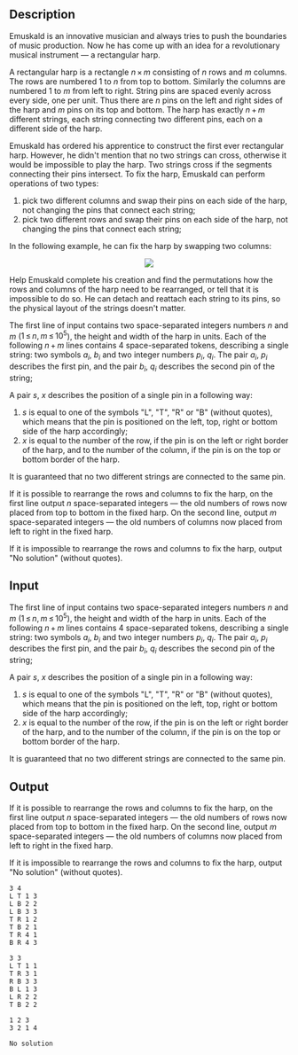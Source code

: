 ## Description

<div><p>Emuskald is an innovative musician and always tries to push the boundaries of music production. Now he has come up with an idea for a revolutionary musical instrument — a rectangular harp.</p><p>A rectangular harp is a rectangle <span class="tex-span"><i>n</i> × <i>m</i></span> consisting of <span class="tex-span"><i>n</i></span> rows and <span class="tex-span"><i>m</i></span> columns. The rows are numbered 1 to <span class="tex-span"><i>n</i></span> from top to bottom. Similarly the columns are numbered 1 to <span class="tex-span"><i>m</i></span> from left to right. String pins are spaced evenly across every side, one per unit. Thus there are <span class="tex-span"><i>n</i></span> pins on the left and right sides of the harp and <span class="tex-span"><i>m</i></span> pins on its top and bottom. The harp has exactly <span class="tex-span"><i>n</i> + <i>m</i></span> different strings, each string connecting two different pins, each on a different side of the harp.</p><p>Emuskald has ordered his apprentice to construct the first ever rectangular harp. However, he didn't mention that no two strings can cross, otherwise it would be impossible to play the harp. Two strings cross if the segments connecting their pins intersect. To fix the harp, Emuskald can perform operations of two types: </p><ol> <li> pick two different columns and swap their pins on each side of the harp, not changing the pins that connect each string; </li><li> pick two different rows and swap their pins on each side of the harp, not changing the pins that connect each string; </li></ol><p>In the following example, he can fix the harp by swapping two columns: </p><center> <img class="tex-graphics" src="file://MMQH3UVw.png" style="max-width: 100.0%;max-height: 100.0%;"> </center><p>Help Emuskald complete his creation and find the permutations how the rows and columns of the harp need to be rearranged, or tell that it is impossible to do so. He can detach and reattach each string to its pins, so the physical layout of the strings doesn't matter.</p></div><div class="input-specification"><p>The first line of input contains two space-separated integers numbers <span class="tex-span"><i>n</i></span> and <span class="tex-span"><i>m</i></span> (<span class="tex-span">1 ≤ <i>n</i>, <i>m</i> ≤ 10<sup class="upper-index">5</sup></span>), the height and width of the harp in units. Each of the following <span class="tex-span"><i>n</i> + <i>m</i></span> lines contains 4 space-separated tokens, describing a single string: two symbols <span class="tex-span"><i>a</i><sub class="lower-index"><i>i</i></sub></span>, <span class="tex-span"><i>b</i><sub class="lower-index"><i>i</i></sub></span> and two integer numbers <span class="tex-span"><i>p</i><sub class="lower-index"><i>i</i></sub></span>, <span class="tex-span"><i>q</i><sub class="lower-index"><i>i</i></sub></span>. The pair <span class="tex-span"><i>a</i><sub class="lower-index"><i>i</i></sub></span>, <span class="tex-span"><i>p</i><sub class="lower-index"><i>i</i></sub></span> describes the first pin, and the pair <span class="tex-span"><i>b</i><sub class="lower-index"><i>i</i></sub></span>, <span class="tex-span"><i>q</i><sub class="lower-index"><i>i</i></sub></span> describes the second pin of the string;</p><p>A pair <span class="tex-span"><i>s</i></span>, <span class="tex-span"><i>x</i></span> describes the position of a single pin in a following way: </p><ol> <li> <span class="tex-span"><i>s</i></span> is equal to one of the symbols "<span class="tex-font-style-tt">L</span>", "<span class="tex-font-style-tt">T</span>", "<span class="tex-font-style-tt">R</span>" or "<span class="tex-font-style-tt">B</span>" (without quotes), which means that the pin is positioned on the left, top, right or bottom side of the harp accordingly; </li><li> <span class="tex-span"><i>x</i></span> is equal to the number of the row, if the pin is on the left or right border of the harp, and to the number of the column, if the pin is on the top or bottom border of the harp. </li></ol><p>It is guaranteed that no two different strings are connected to the same pin.</p></div><div class="output-specification"><p>If it is possible to rearrange the rows and columns to fix the harp, on the first line output <span class="tex-span"><i>n</i></span> space-separated integers — the old numbers of rows now placed from top to bottom in the fixed harp. On the second line, output <span class="tex-span"><i>m</i></span> space-separated integers — the old numbers of columns now placed from left to right in the fixed harp.</p><p>If it is impossible to rearrange the rows and columns to fix the harp, output "<span class="tex-font-style-tt">No solution</span>" (without quotes).</p></div>

## Input

<p>The first line of input contains two space-separated integers numbers <span class="tex-span"><i>n</i></span> and <span class="tex-span"><i>m</i></span> (<span class="tex-span">1 ≤ <i>n</i>, <i>m</i> ≤ 10<sup class="upper-index">5</sup></span>), the height and width of the harp in units. Each of the following <span class="tex-span"><i>n</i> + <i>m</i></span> lines contains 4 space-separated tokens, describing a single string: two symbols <span class="tex-span"><i>a</i><sub class="lower-index"><i>i</i></sub></span>, <span class="tex-span"><i>b</i><sub class="lower-index"><i>i</i></sub></span> and two integer numbers <span class="tex-span"><i>p</i><sub class="lower-index"><i>i</i></sub></span>, <span class="tex-span"><i>q</i><sub class="lower-index"><i>i</i></sub></span>. The pair <span class="tex-span"><i>a</i><sub class="lower-index"><i>i</i></sub></span>, <span class="tex-span"><i>p</i><sub class="lower-index"><i>i</i></sub></span> describes the first pin, and the pair <span class="tex-span"><i>b</i><sub class="lower-index"><i>i</i></sub></span>, <span class="tex-span"><i>q</i><sub class="lower-index"><i>i</i></sub></span> describes the second pin of the string;</p><p>A pair <span class="tex-span"><i>s</i></span>, <span class="tex-span"><i>x</i></span> describes the position of a single pin in a following way: </p><ol> <li> <span class="tex-span"><i>s</i></span> is equal to one of the symbols "<span class="tex-font-style-tt">L</span>", "<span class="tex-font-style-tt">T</span>", "<span class="tex-font-style-tt">R</span>" or "<span class="tex-font-style-tt">B</span>" (without quotes), which means that the pin is positioned on the left, top, right or bottom side of the harp accordingly; </li><li> <span class="tex-span"><i>x</i></span> is equal to the number of the row, if the pin is on the left or right border of the harp, and to the number of the column, if the pin is on the top or bottom border of the harp. </li></ol><p>It is guaranteed that no two different strings are connected to the same pin.</p>

## Output

<p>If it is possible to rearrange the rows and columns to fix the harp, on the first line output <span class="tex-span"><i>n</i></span> space-separated integers — the old numbers of rows now placed from top to bottom in the fixed harp. On the second line, output <span class="tex-span"><i>m</i></span> space-separated integers — the old numbers of columns now placed from left to right in the fixed harp.</p><p>If it is impossible to rearrange the rows and columns to fix the harp, output "<span class="tex-font-style-tt">No solution</span>" (without quotes).</p>





```input1
3 4
L T 1 3
L B 2 2
L B 3 3
T R 1 2
T B 2 1
T R 4 1
B R 4 3

```




```input2
3 3
L T 1 1
T R 3 1
R B 3 3
B L 1 3
L R 2 2
T B 2 2

```




```output1
1 2 3 
3 2 1 4 

```




```output2
No solution

```


